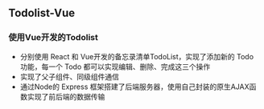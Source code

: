## Todolist-Vue

### 使用Vue开发的Todolist

- 分别使用 React 和 Vue开发的备忘录清单TodoList，实现了添加新的 Todo 功能，每一个 Todo 都可以实现编辑、删除、完成这三个操作
- 实现了父子组件、同级组件通信
- 通过Node的 Express 框架搭建了后端服务器，使用自己封装的原生AJAX函数实现了前后端的数据传输

